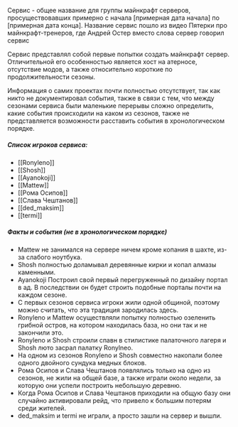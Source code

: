 Сервис - общее название для группы майнкрафт серверов, просуществовавших примерно с начала [примерная дата начала] по [примерная дата конца]. Название сервис пошло из видео Пятерки про майнкрафт-тренеров, где Андрей Остер вместо слова сервер говорил сервис

Сервис представлял собой первые попытки создать майнкрафт сервер. Отличительной его особенностью является хост на атерносе, отсутствие модов, а также относительно короткие по продолжительности сезоны.

Информация о самих проектах почти полностью отсутствует, так как никто не документировал события, также в связи с тем, что между сезонами сервиса были маленькие перерывы сложно определить, какие события происходили на каком из сезонов, также не представляется возможности расставить события в хронологическом порядке.
##### Список игроков сервиса:
* [[Ronyleno]]
* [[Shosh]]
* [[Ayanokoji]]
* [[Mattew]]
* [[Рома Осипов]]
* [[Слава Чештанов]]
* [[ded_maksim]]
* [[termi]]
##### Факты и события (не в хронологическом порядке)
* Mattew не занимался на сервере ничем кроме копания в шахте, из-за слабого ноутбука.
* Shosh полностью доламывал деревянные кирки и копал алмазы каменными.
* Ayanokoji Построил свой первый перегруженный по дизайну портал в ад. В последствии он будет строить подобные порталы почти на каждом сезоне.
* С первых сезонов сервиса игроки жили одной общиной, поэтому можно считать, что эта традиция зародилась здесь.
* Ronyleno и Mattew осуществляли попытку полностью озеленить грибной остров, на котором находилась база, но они так и не закончили это.
* Ronyleno и Shosh строили спавн в стилистике палаточного лагеря и Shosh люто засрал палатку Ronylneo.
* На одном из сезонов Ronyleno и Shosh совместно накопали более одного двойного сундука медных блоков.
* Рома Осипов и Слава Чештанов появлялись только на одно из сезонов, не жили на общей базе, а также играли около недели, за которую они успели построить небольшую деревню.
* Когда Рома Осипов и Слава Чештанов приходили на общую базу они случайно активировали рейд, что привело к большим потерям среди жителей.
* ded_maksim и termi не играли, а просто зашли на сервер и вышли.